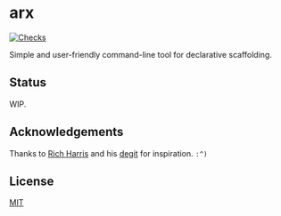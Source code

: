 # arx

[![Checks](https://img.shields.io/github/actions/workflow/status/norskeld/arx/checks.yml?style=flat-square&colorA=22272d&colorB=22272d&label=checks)](https://github.com/norskeld/arx/actions)

Simple and user-friendly command-line tool for declarative scaffolding.

## Status

WIP.

## Acknowledgements

Thanks to [Rich Harris][rich-harris] and his [degit] for inspiration. `:^)`

## License

[MIT](./LICENSE)

<!-- Links. -->

[degit]: https://github.com/Rich-Harris/degit
[rich-harris]: https://github.com/Rich-Harris
